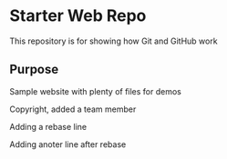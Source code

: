 # Starter Web Repo

This repository is for showing how Git and GitHub work

## Purpose

Sample website with plenty of files for demos

Copyright, added a team member

Adding a rebase line

Adding anoter line after rebase
